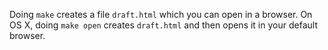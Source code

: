 
Doing `make` creates a file `draft.html` which you can open in a
browser.  On OS X, doing `make open` creates `draft.html` and then
opens it in your default browser.
